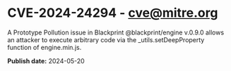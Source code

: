 # CVE-2024-24294 - cve@mitre.org

A Prototype Pollution issue in Blackprint @blackprint/engine v.0.9.0 allows an attacker to execute arbitrary code via the _utils.setDeepProperty function of engine.min.js.

**Publish date:** 2024-05-20
